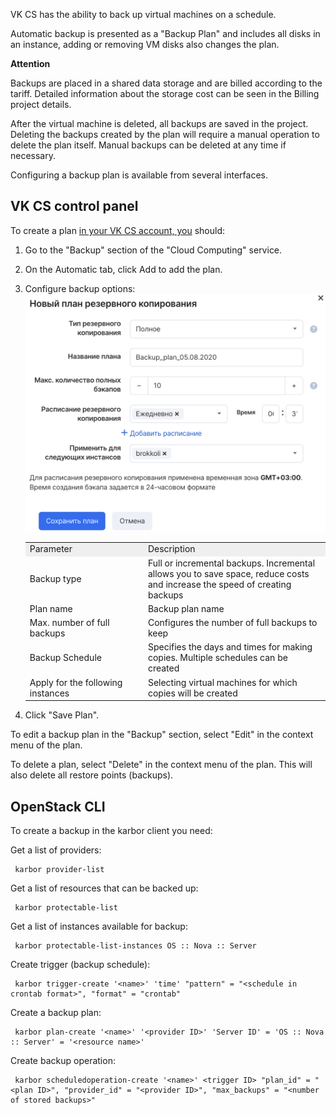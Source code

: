 VK CS has the ability to back up virtual machines on a schedule.

Automatic backup is presented as a "Backup Plan" and includes all disks in an instance, adding or removing VM disks also changes the plan.

**Attention**

Backups are placed in a shared data storage and are billed according to the tariff. Detailed information about the storage cost can be seen in the Billing project details.

After the virtual machine is deleted, all backups are saved in the project. Deleting the backups created by the plan will require a manual operation to delete the plan itself. Manual backups can be deleted at any time if necessary.

Configuring a backup plan is available from several interfaces.

## VK CS control panel

To create a plan [in your VK CS account, you](https://mcs.mail.ru/app/services/infra/servers/) should:

1.  Go to the "Backup" section of the "Cloud Computing" service.
2.  On the Automatic tab, click Add to add the plan.
3.  Configure backup options:![](./assets/1596650843455-snimok-ekrana-2020-08-05-v-21.06.43.png)

    <table style="width: 100%;"><tbody><tr><td style="width: 39.3333%; background-color: rgb(239, 239, 239);">Parameter</td><td style="width: 60.5334%; background-color: rgb(239, 239, 239);">Description</td></tr><tr><td style="width: 39.3333%;">Backup type</td><td style="width: 60.5334%;">Full or incremental backups. Incremental allows you to save space, reduce costs and increase the speed of creating backups</td></tr><tr><td style="width: 39.3333%;">Plan name</td><td style="width: 60.5334%;">Backup plan name</td></tr><tr><td style="width: 39.3333%;">Max. number of full backups</td><td style="width: 60.5334%;">Configures the number of full backups to keep</td></tr><tr><td style="width: 39.3333%;">Backup Schedule</td><td style="width: 60.5334%;">Specifies the days and times for making copies. Multiple schedules can be created</td></tr><tr><td style="width: 39.3333%;">Apply for the following instances</td><td style="width: 60.5334%;">Selecting virtual machines for which copies will be created</td></tr></tbody></table>

4.  Click "Save Plan".

To edit a backup plan in the "Backup" section, select "Edit" in the context menu of the plan.

To delete a plan, select "Delete" in the context menu of the plan. This will also delete all restore points (backups).

## OpenStack CLI

To create a backup in the karbor client you need:

Get a list of providers:

```
 karbor provider-list
```

Get a list of resources that can be backed up:

```
 karbor protectable-list
```

Get a list of instances available for backup:

```
 karbor protectable-list-instances OS :: Nova :: Server
```

Create trigger (backup schedule):

```
 karbor trigger-create '<name>' 'time' "pattern" = "<schedule in crontab format>", "format" = "crontab"
```

Create a backup plan:

```
 karbor plan-create '<name>' '<provider ID>' 'Server ID' = 'OS :: Nova :: Server' = '<resource name>'
```

Create backup operation:

```
 karbor scheduledoperation-create '<name>' <trigger ID> "plan_id" = "<plan ID>", "provider_id" = "<provider ID>", "max_backups" = "<number of stored backups>"
```
